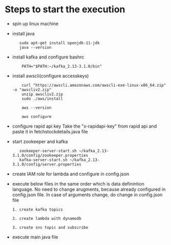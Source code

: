Steps to start the execution
============================
*    spin up linux machine
*    install java
  
            sudo apt-get install openjdk-11-jdk
            java --version

*   install kafka and configure bashrc

            PATH="$PATH:~/kafka_2.13-3.1.0/bin"

*   install awscli(configure accesskeys)

            curl "https://awscli.amazonaws.com/awscli-exe-linux-x86_64.zip" -o "awscliv2.zip"
            unzip awscliv2.zip
            sudo ./aws/install

            aws --version

            aws configure
*   configure rapid api key
            Take the "x-rapidapi-key" from rapid api and paste it in fetchstockdetails.java file
  
*    start zookeeper and kafka
  
            zookeeper-server-start.sh ~/kafka_2.13-3.1.0/config/zookeeper.properties
            kafka-server-start.sh ~/kafka_2.13-3.1.0/config/server.properties
     
*   create IAM role for lambda and configure in config.json
     
*   execute below files in the same order which is data definintion language.
    No need to change arugments, because already configured in config.json file.
    In case of arguments change, do change in config.json file

        1. create kafka topics 

        2. create lambda with dynamodb

        3. create sns topic and subscribe
          
*   execute main java file





